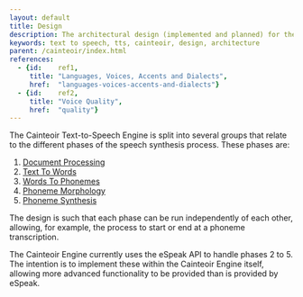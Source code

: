 ```yaml
---
layout: default
title: Design
description: The architectural design (implemented and planned) for the Cainteoir Text-to-Speech Engine.
keywords: text to speech, tts, cainteoir, design, architecture
parent: /cainteoir/index.html
references:
  - {id:    ref1,
     title: "Languages, Voices, Accents and Dialects",
     href:  "languages-voices-accents-and-dialects"}
  - {id:    ref2,
     title: "Voice Quality",
     href:  "quality"}
---
```


The Cainteoir Text-to-Speech Engine is split into several groups that relate to
the different phases of the speech synthesis process. These phases are:

1.  [Document Processing](document-processing)
2.  [Text To Words](text-to-words)
3.  [Words To Phonemes](words-to-phonemes)
4.  [Phoneme Morphology](phoneme-morphology)
5.  [Phoneme Synthesis](phoneme-synthesis)

The design is such that each phase can be run independently of each other,
allowing, for example, the process to start or end at a phoneme transcription.

The Cainteoir Engine currently uses the eSpeak API to handle phases 2 to 5. The
intention is to implement these within the Cainteoir Engine itself, allowing more
advanced functionality to be provided than is provided by eSpeak.
